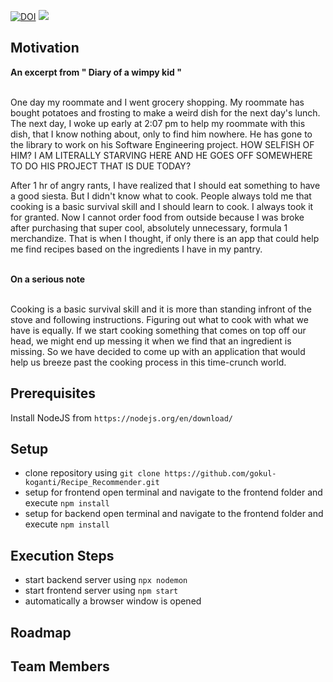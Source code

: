 
<a href="https://doi.org/10.5281/zenodo.5534986"><img src="https://zenodo.org/badge/DOI/10.5281/zenodo.5534986.svg" alt="DOI"></a>
<img src="https://img.shields.io/github/license/gokul-koganti/Recipe_Recommender">


  
  <h2> Motivation </h2>
  <b> An excerpt from " Diary of a wimpy kid "</b><br/><br/>
  <p> One day my roommate and I went grocery shopping. My roommate has bought potatoes and frosting to make a weird dish for the next day's lunch. The next day, I woke up early at 2:07 pm to help my roommate with this dish, that I know nothing about, only to find him nowhere. He has gone to the library to work on his Software Engineering project. HOW SELFISH OF HIM? I AM LITERALLY STARVING HERE AND HE GOES OFF SOMEWHERE TO DO HIS PROJECT THAT IS DUE TODAY?
</p>
<p>
  After 1 hr of angry rants, I have realized that I should eat something to have a good siesta. But I didn't know what to cook. People always told me that cooking is a basic survival skill and I should learn to cook. I always took it for granted. Now I cannot order food from outside because I was broke after purchasing that super cool, absolutely unnecessary, formula 1 merchandize. That is when I thought, if only there is an app that could help me find recipes based on the ingredients I have in my pantry.
</p>
 <br/> 
<b> On a serious note</b><br/><br/>
  <p> 
    Cooking is a basic survival skill and it is more than standing infront of the stove and following instructions. Figuring out what to cook with what we have is equally. If we start cooking something that comes on top off our head, we might end up messing it when we find that an ingredient is missing. So we have decided to come up with an application that would help us breeze past the cooking process in this time-crunch world.
</p>
<p>
 
## Prerequisites
  Install NodeJS from `https://nodejs.org/en/download/`

## Setup

- clone repository using `git clone https://github.com/gokul-koganti/Recipe_Recommender.git`
- setup for frontend
    open terminal and navigate to the frontend folder and execute `npm install`
- setup for backend
    open terminal and navigate to the frontend folder and execute `npm install`

## Execution Steps

 - start backend server using `npx nodemon`
 - start frontend server using `npm start`
 - automatically a browser window is opened

## Roadmap
## Team Members
